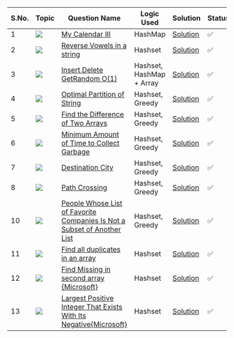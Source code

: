 S.No. | Topic | Question Name | Logic Used | Solution | Status |
------|---------------|------------|-------|------|------|
1 | ![](https://img.shields.io/badge/OrderedSet-f0772b?style=for-the-badge&logo=array&logoColor=black) | [My Calendar III](https://leetcode.com/problems/my-calendar-iii/) | HashMap | [Solution](https://github.com/himanshugupta09/LEETCODE_SOLUTIONS/blob/main/HashSet/my-calendar-iii.cpp) | ✅ |
2 | ![](https://img.shields.io/badge/OrderedSet-f0772b?style=for-the-badge&logo=array&logoColor=black) | [Reverse Vowels in a string](https://leetcode.com/problems/reverese-vowels-in-a-string/) | Hashset | [Solution](https://github.com/himanshugupta09/LEETCODE_SOLUTIONS/blob/main/HashSet/reverse-vowels-of-a-string.cpp) | ✅ |
3 | ![](https://img.shields.io/badge/Misc-f0772b?style=for-the-badge&logo=array&logoColor=black) | [ Insert Delete GetRandom O(1)](https://leetcode.com/problems/insert-delete-getrandom-o1/) | Hashset, HashMap + Array | [Solution](https://github.com/himanshugupta09/LEETCODE_SOLUTIONS/blob/main/HashSet/insert-delete-getrandom-o1.cpp) | ✅ |
4 | ![](https://img.shields.io/badge/HashTable-f0772b?style=for-the-badge&logo=array&logoColor=black) | [Optimal Partition of String](https://leetcode.com/problems/optimal-partition-of-string/) | Hashset, Greedy | [Solution](https://github.com/himanshugupta09/LEETCODE_SOLUTIONS/blob/main/HashSet/optimal-partition-of-string.cpp) | ✅ |
5 | ![](https://img.shields.io/badge/HashTable-f0772b?style=for-the-badge&logo=array&logoColor=black) | [ Find the Difference of Two Arrays](https://leetcode.com/problems/find-the-difference-of-two-arrays/description/) | Hashset, Greedy | [Solution](https://github.com/himanshugupta09/LEETCODE_SOLUTIONS/blob/main/HashSet/find-the-difference-of-two-arrays.cpp) | ✅ |
6 | ![](https://img.shields.io/badge/HashTable-f0772b?style=for-the-badge&logo=array&logoColor=black) | [  Minimum Amount of Time to Collect Garbage](https://leetcode.com/problems/minimum-amount-of-time-to-collect-garbages/description/) | Hashset, Greedy | [Solution](https://github.com/himanshugupta09/LEETCODE_SOLUTIONS/blob/main/HashSet/minimum-amount-of-time-to-collect-garbage.cpp) | ✅ |
7 | ![](https://img.shields.io/badge/HashTable-f0772b?style=for-the-badge&logo=array&logoColor=black) | [Destination City](https://leetcode.com/problems/destination-city/description/) | Hashset, Greedy | [Solution](https://github.com/himanshugupta09/LEETCODE_SOLUTIONS/blob/main/HashSet/destination-city.cpp) | ✅ |
8 | ![](https://img.shields.io/badge/HashTable-f0772b?style=for-the-badge&logo=array&logoColor=black) | [Path Crossing](https://leetcode.com/problems/path-crossing/description/) | Hashset, Greedy | [Solution](https://github.com/himanshugupta09/LEETCODE_SOLUTIONS/blob/main/HashSet/path-crossing.py) | ✅ |
10 | ![](https://img.shields.io/badge/HashTable-f0772b?style=for-the-badge&logo=array&logoColor=black) | [People Whose List of Favorite Companies Is Not a Subset of Another List](https://leetcode.com/problems/people-whose-list-of-favorite-companies-is-not-a-subset-of-another-list/description/) | Hashset, Greedy | [Solution](https://github.com/himanshugupta09/LEETCODE_SOLUTIONS/blob/main/HashSet/people-whose-list-of-favorite-companies-is-not-a-subset-of-another-list.py) | ✅ |
11 | ![](https://img.shields.io/badge/HashTable-f0772b?style=for-the-badge&logo=array&logoColor=black) | [Find all duplicates in an array](https://leetcode.com/problems/find-all-duplicates-in-an-array/description/) | Hashset | [Solution](https://github.com/himanshugupta09/LEETCODE_SOLUTIONS/blob/main/HashSet/find-all-duplicates-in-an-array.cpp) | ✅ |
12 | ![](https://img.shields.io/badge/HashSet-f0772b?style=for-the-badge&logo=array&logoColor=black) | [Find Missing in second array {Microsoft}](https://www.geeksforgeeks.org/problems/in-first-but-second5423/1) | Hashset | [Solution](https://github.com/himanshugupta09/LEETCODE_SOLUTIONS/blob/main/HashSet/find-missing-in-second-array.cpp) | ✅ |
13 | ![](https://img.shields.io/badge/HashSet-f0772b?style=for-the-badge&logo=array&logoColor=black) | [Largest Positive Integer That Exists With Its Negative{Microsoft}](https://leetcode.com/problems/largest-positive-integer-that-exists-with-its-negative/) | Hashset | [Solution](https://github.com/himanshugupta09/LEETCODE_SOLUTIONS/blob/main/HashSet/largest-positive-integer-that-exists-with-its-negative.cpp) | ✅ |











